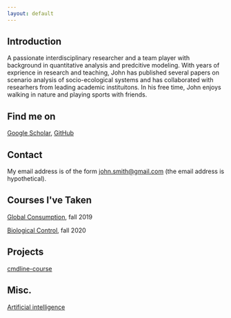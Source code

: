 ```yaml
---
layout: default
---
```


## Introduction

A passionate interdisciplinary researcher and a team player with background in quantitative analysis and predcitive modeling. With years of exprience in research and teaching, John has published several papers on scenario analysis of socio-ecological systems and has collaborated with researhers from leading academic instituitons. In his free time, John enjoys walking in nature and playing sports with friends.

## Find me on

[Google Scholar](https://scholar.google.com/citations?user=ZKPrsuwAAAAJ&hl=en), [GitHub](https://github.com/YousefSakieh)

## Contact

My email address is of the form john.smith@gmail.com (the email address is hypothetical). 

## Courses I've Taken

[Global Consumption](https://studies.helsinki.fi/courses/course-implementation/hy-opt-cur-2425-2ceb51fd-8098-439b-9a11-450ee970203e/YMT-3510), fall 2019

[Biological Control](https://studies.helsinki.fi/courses/course-implementation/hy-opt-cur-2425-0684c621-85aa-45cf-835b-aa6490e3f47b/AGRI-271), fall 2020

## Projects

[cmdline-course](https://github.com/YousefSakieh/yousefsakieh.github.io)

## Misc. 

[Artificial intelligence](https://en.wikipedia.org/wiki/Artificial_intelligence) 
